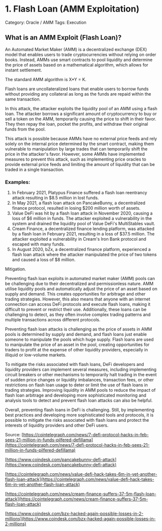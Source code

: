 # 1. Flash Loan (AMM Exploitation)

Category: Oracle / AMM
Tags: Execution

## What is an AMM Exploit (Flash Loan)?

An Automated Market Maker (AMM) is a decentralized exchange (DEX) model that enables users to trade cryptocurrencies without relying on order books. Instead, AMMs use smart contracts to pool liquidity and determine the price of assets based on a mathematical algorithm, which allows for instant settlement.

The standard AMM algorithm is X*Y = K.

Flash loans are uncollateralized loans that enable users to borrow funds without providing any collateral as long as the funds are repaid within the same transaction.

In this attack, the attacker exploits the liquidity pool of an AMM using a flash loan. The attacker borrows a significant amount of cryptocurrency to buy or sell a token on the AMM, temporarily causing the price to shift in their favor. They then repay the loan, pocket the profits, and withdraw their original funds from the pool.

This attack is possible because AMMs have no external price feeds and rely solely on the internal price determined by the smart contract, making them vulnerable to manipulation by large trades that can temporarily shift the price in the attacker's favor. However, some AMMs have implemented measures to prevent this attack, such as implementing price oracles to provide external price feeds and limiting the amount of liquidity that can be traded in a single transaction.

### Examples:

1. In February 2021, Platypus Finance suffered a flash loan reentrancy attack resulting in $8.5 million in lost funds.
2. In May 2021, a flash loan attack on PancakeBunny, a decentralized finance protocol, resulted in losing $200 million worth of assets.
3. Value DeFi was hit by a flash loan attack in November 2020, causing a loss of $6 million in funds. The attacker exploited a vulnerability in the system and drained the liquidity pool of Value DeFi's MultiStables vault. 
4. Cream Finance, a decentralized finance lending platform, was attacked by a flash loan in February 2021, resulting in a loss of $37.5 million. The attacker exploited a vulnerability in Cream's Iron Bank protocol and escaped with many funds. 
5. In August 2020, bZx, a decentralized finance platform, experienced a flash loan attack where the attacker manipulated the price of two tokens and caused a loss of $8 million.

Mitigation. 

Preventing flash loan exploits in automated market maker (AMM) pools can be challenging due to their decentralized and permissionless nature. AMM utilise liquidity pools and automatically adjust the price of an asset based on supply and demand. This creates opportunities for arbitrage and other trading strategies. However, this also means that anyone with an internet connection can access DeFi protocols and execute flash loans, making it difficult to prevent or restrict their use. Additionally, these loans can be challenging to detect, as they often involve complex trading patterns and multiple transactions across different protocols.

Preventing flash loan attacks is challenging as the price of assets in AMM pools is determined by supply and demand, and flash loans just enable someone to manipulate the pools which huge supply. Flash loans are used to manipulate the price of an asset in the pool, creating opportunities for traders to profit at the expense of other liquidity providers, especially in illiquid or low-volume markets.

To mitigate the risks associated with flash loans, DeFi developers and liquidity providers can implement several measures, including implementing circuit breakers or other mechanisms to temporarily halt trading in the event of sudden price changes or liquidity imbalances, transaction fees, or other restrictions on flash loan usage to deter or limit the use of flash loans in trading strategies. Improving liquidity in AMM pools to reduce the impact of flash loan arbitrage and developing more sophisticated monitoring and analysis tools to detect and prevent flash loan attacks can also be helpful.

Overall, preventing flash loans in DeFi is challenging. Still, by implementing best practices and developing more sophisticated tools and protocols, it is possible to mitigate the risks associated with flash loans and protect the interests of liquidity providers and other DeFi users.

Source: [https://cointelegraph.com/news/7-defi-protocol-hacks-in-feb-sees-21-million-in-funds-pilfered-defillama](https://cointelegraph.com/news/7-defi-protocol-hacks-in-feb-sees-21-million-in-funds-pilfered-defillama)

[https://www.coindesk.com/pancakebunny-defi-attack](https://www.coindesk.com/pancakebunny-defi-attack)

[https://cointelegraph.com/news/value-defi-hack-takes-6m-in-yet-another-flash-loan-attack](https://cointelegraph.com/news/value-defi-hack-takes-6m-in-yet-another-flash-loan-attack)

[https://cointelegraph.com/news/cream-finance-suffers-37-5m-flash-loan-attack](https://cointelegraph.com/news/cream-finance-suffers-37-5m-flash-loan-attack)

[https://www.coindesk.com/bzx-hacked-again-possible-losses-in-2-millions](https://www.coindesk.com/bzx-hacked-again-possible-losses-in-2-millions)
